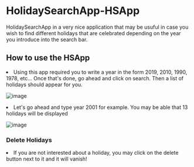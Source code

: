 # HolidaySearchApp-HSApp

HolidaySearchApp in a very nice application that may be usuful in case you wish to find different holidays that are celebrated depending on the year you introduce into the search bar.

## How to use the HSApp
<li> Using this app required you to write a year in the form 2019, 2010, 1990, 1978, etc... Once that's done, go ahead and click on search. Then a list of holidays should appear for you. </li>

![image](https://user-images.githubusercontent.com/112182396/207220179-fc742330-2c9c-4143-94c3-fcfdf6ed3d8b.png)


<li> Let's go ahead and type year 2001 for example. You may be able that 13 holidays will be displayed </li>

![image](https://user-images.githubusercontent.com/112182396/207221870-51c37881-6dec-4aa8-8880-4af1dacd20cd.png)

### Delete Holidays

<li> If you are not interested about a holiday, you may click on the delete button next to it and it will vanish! </li>







